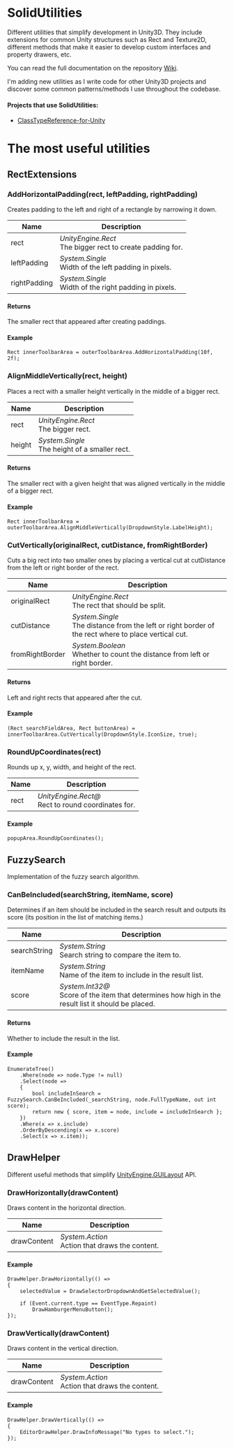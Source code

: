 # SolidUtilities
Different utilities that simplify development in Unity3D. They include extensions for common Unity structures such as Rect and Texture2D, different methods that make it easier to develop custom interfaces and property drawers, etc.

You can read the full documentation on the repository [Wiki](https://github.com/SolidAlloy/unity-util/wiki).

I'm adding new utilities as I write code for other Unity3D projects and discover some common patterns/methods I use throughout the codebase.

#### Projects that use SolidUtilities:

- [ClassTypeReference-for-Unity](https://github.com/SolidAlloy/ClassTypeReference-for-Unity)

# The most useful utilities

## RectExtensions

### AddHorizontalPadding(rect, leftPadding, rightPadding)

Creates padding to the left and right of a rectangle by narrowing it down.

| Name | Description |
| ---- | ----------- |
| rect | *UnityEngine.Rect*<br>The bigger rect to create padding for. |
| leftPadding | *System.Single*<br>Width of the left padding in pixels. |
| rightPadding | *System.Single*<br>Width of the right padding in pixels. |

#### Returns

The smaller rect that appeared after creating paddings.

#### Example


```
Rect innerToolbarArea = outerToolbarArea.AddHorizontalPadding(10f, 2f);
```


### AlignMiddleVertically(rect, height)

Places a rect with a smaller height vertically in the middle of a bigger rect.

| Name | Description |
| ---- | ----------- |
| rect | *UnityEngine.Rect*<br>The bigger rect. |
| height | *System.Single*<br>The height of a smaller rect. |

#### Returns

The smaller rect with a given height that was aligned vertically in the middle of a bigger rect.

#### Example


```
Rect innerToolbarArea = outerToolbarArea.AlignMiddleVertically(DropdownStyle.LabelHeight);
```


### CutVertically(originalRect, cutDistance, fromRightBorder)

Cuts a big rect into two smaller ones by placing a vertical cut at cutDistance from the left or right border of the rect.

| Name | Description |
| ---- | ----------- |
| originalRect | *UnityEngine.Rect*<br>The rect that should be split. |
| cutDistance | *System.Single*<br>The distance from the left or right border of the rect where to place vertical cut. |
| fromRightBorder | *System.Boolean*<br>Whether to count the distance from left or right border. |

#### Returns

Left and right rects that appeared after the cut.

#### Example


```
(Rect searchFieldArea, Rect buttonArea) = innerToolbarArea.CutVertically(DropdownStyle.IconSize, true);
```


### RoundUpCoordinates(rect)

Rounds up x, y, width, and height of the rect.

| Name | Description |
| ---- | ----------- |
| rect | *UnityEngine.Rect@*<br>Rect to round coordinates for. |

#### Example


```
popupArea.RoundUpCoordinates();
```

## FuzzySearch

Implementation of the fuzzy search algorithm.

### CanBeIncluded(searchString, itemName, score)

Determines if an item should be included in the search result and outputs its score (its position in the list of matching items.)

| Name | Description |
| ---- | ----------- |
| searchString | *System.String*<br>Search string to compare the item to. |
| itemName | *System.String*<br>Name of the item to include in the result list. |
| score | *System.Int32@*<br>Score of the item that determines how high in the result list it should be placed. |

#### Returns

Whether to include the result in the list.

#### Example


```
EnumerateTree()
    .Where(node => node.Type != null)
    .Select(node =>
    {
        bool includeInSearch = FuzzySearch.CanBeIncluded(_searchString, node.FullTypeName, out int score);
        return new { score, item = node, include = includeInSearch };
    })
    .Where(x => x.include)
    .OrderByDescending(x => x.score)
    .Select(x => x.item));
```
## DrawHelper

Different useful methods that simplify <a href="#unityengine.guilayout">UnityEngine.GUILayout</a> API.

### DrawHorizontally(drawContent)

Draws content in the horizontal direction.

| Name | Description |
| ---- | ----------- |
| drawContent | *System.Action*<br>Action that draws the content. |

#### Example


```
DrawHelper.DrawHorizontally(() =>
{
    selectedValue = DrawSelectorDropdownAndGetSelectedValue();

    if (Event.current.type == EventType.Repaint)
        DrawHamburgerMenuButton();
});
```


### DrawVertically(drawContent)

Draws content in the vertical direction.

| Name | Description |
| ---- | ----------- |
| drawContent | *System.Action*<br>Action that draws the content. |

#### Example


```
DrawHelper.DrawVertically(() =>
{
    EditorDrawHelper.DrawInfoMessage("No types to select.");
});
```


